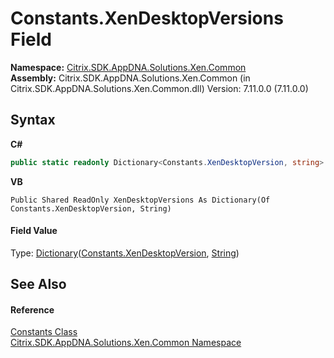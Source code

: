 # Constants.XenDesktopVersions Field
 

**Namespace:**&nbsp;[Citrix.SDK.AppDNA.Solutions.Xen.Common](013dc694-c357-448d-ed5a-b5c48a7f6852.md)<br />**Assembly:**&nbsp;Citrix.SDK.AppDNA.Solutions.Xen.Common (in Citrix.SDK.AppDNA.Solutions.Xen.Common.dll) Version: 7.11.0.0 (7.11.0.0)

## Syntax

**C#**
```csharp
public static readonly Dictionary<Constants.XenDesktopVersion, string> XenDesktopVersions
```

**VB**
```vbnet
Public Shared ReadOnly XenDesktopVersions As Dictionary(Of Constants.XenDesktopVersion, String)
```


#### Field Value
Type: <a href="http://msdn2.microsoft.com/en-us/library/xfhwa508" target="_blank">Dictionary</a>(<a href="aadc4320-cf1f-34b8-87e2-4e64b376b666">Constants.XenDesktopVersion</a>, <a href="http://msdn2.microsoft.com/en-us/library/s1wwdcbf" target="_blank">String</a>)

## See Also


#### Reference
<a href="00582394-77af-f9ce-d3dc-197cf8d121ec">Constants Class</a><br /><a href="013dc694-c357-448d-ed5a-b5c48a7f6852">Citrix.SDK.AppDNA.Solutions.Xen.Common Namespace</a><br />